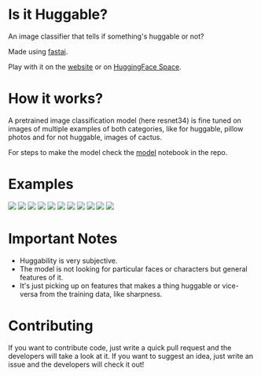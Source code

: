 # Is it Huggable?
An image classifier that tells if something's huggable or not? 

Made using [fastai](https://docs.fast.ai/).

Play with it on the [website](https://daspartho.github.io/is-it-huggable/) or on [HuggingFace Space](https://huggingface.co/spaces/daspartho/is-it-huggable).

# How it works?
A pretrained image classification model (here resnet34) is fine tuned on images of multiple examples of both categories, like for huggable, pillow photos and for not huggable, images of cactus.

For steps to make the model check the [model](https://github.com/daspartho/is-it-huggable/blob/main/model.ipynb) notebook in the repo.

# Examples
![](demo-images/plushie.png)
![](demo-images/chainsaw.png)
![](demo-images/shark.png)
![](demo-images/snowman.png)
![](demo-images/dog.png)
![](demo-images/tiger.png)
![](demo-images/cactus.png)
![](demo-images/bed.png)
![](demo-images/trex.png)
![](demo-images/knife.png)
![](demo-images/bunny.png)

# Important Notes
- Huggability is very subjective.
- The model is not looking for particular faces or characters but general features of it.
- It's just picking up on features that makes a thing huggable or vice-versa from the training data, like sharpness.

# Contributing
If you want to contribute code, just write a quick pull request and the developers will take a look at it. If you want to suggest an idea, just write an issue and the developers will check it out!
